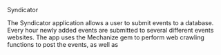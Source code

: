 Syndicator

The Syndicator application allows a user to submit events to a database. Every hour newly added events are submitted to several different events websites.
The app uses the Mechanize gem to perform web crawling functions to post the events, as well as 
